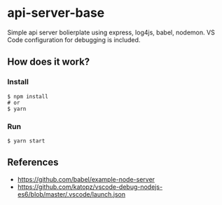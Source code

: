 # api-server-base

Simple api server bolierplate using express, log4js, babel, nodemon.
VS Code configuration for debugging is included.


## How does it work?

### Install
```
$ npm install
# or
$ yarn
```

### Run
```
$ yarn start
```


## References
  - https://github.com/babel/example-node-server
  - https://github.com/katopz/vscode-debug-nodejs-es6/blob/master/.vscode/launch.json